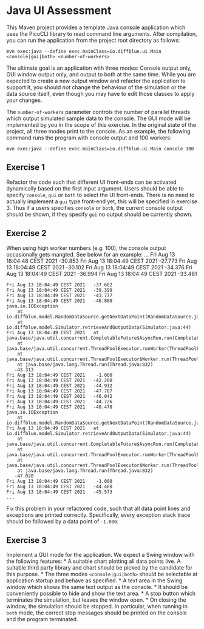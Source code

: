 # Java UI Assessment

This Maven project provides a template Java console application which uses the PicoCLI library to read command line arguments. After compilation, you can run the application from the project root directory as follows:

    mvn exec:java --define exec.mainClass=io.diffblue.ui.Main <console|gui|both> <number-of-workers>

The ultimate goal is an application with three modes: Console output only, GUI window output only, and output to both at the same time. While you are expected to create a new output window and refactor the application to support it, you should *not* change the behaviour of the simulation or the data source itself, even though you may have to edit those classes to apply your changes.

The `number-of-workers` parameter controls the number of parallel threads which output simulated sample data to the console. The GUI mode will be implemented by you in the scope of this exercise. In the original state of the project, all three modes print to the console. As an example, the following command runs the program with console output and 100 workers:

    mvn exec:java --define exec.mainClass=io.diffblue.ui.Main console 100

## Exercise 1

Refactor the code such that different UI front-ends can be activated dynamically based on the first input argument. Users should be able to specify `console`, `gui` or `both` to select the UI front-ends. There is no need to actually implement a `gui` type front-end yet, this will be specified in exercise 3. Thus if a users specifies `console` or `both`, the current console output should be shown, if they specify `gui` no output should be currently shown.

## Exercise 2

When using high worker numbers (e.g. 100), the console output occasionally gets mangled. See below for an example: 
    ...
    Fri Aug 13 18:04:48 CEST 2021   -30.853
    Fri Aug 13 18:04:49 CEST 2021   -27.773
    Fri Aug 13 18:04:49 CEST 2021   -30.102
    Fri Aug 13 18:04:49 CEST 2021   -34.376
    Fri Aug 13 18:04:49 CEST 2021   -36.994
    Fri Aug 13 18:04:49 CEST 2021   -33.481
    
    Fri Aug 13 18:04:49 CEST 2021   -37.662
    Fri Aug 13 18:04:49 CEST 2021   -39.399
    Fri Aug 13 18:04:49 CEST 2021   -43.777
    Fri Aug 13 18:04:49 CEST 2021   -46.860
    java.io.IOException
    	at io.diffblue.model.RandomDataSource.getNextDataPoint(RandomDataSource.java:22)
    	at io.diffblue.model.Simulator.retrieveAndOutputData(Simulator.java:44)
    Fri Aug 13 18:04:49 CEST 2021	at java.base/java.util.concurrent.CompletableFuture$AsyncRun.run(CompletableFuture.java:1800)
    	at java.base/java.util.concurrent.ThreadPoolExecutor.runWorker(ThreadPoolExecutor.java:1130)
    	at java.base/java.util.concurrent.ThreadPoolExecutor$Worker.run(ThreadPoolExecutor.java:630)
    	at java.base/java.lang.Thread.run(Thread.java:832)
       -43.313
    Fri Aug 13 18:04:49 CEST 2021    -1.000
    Fri Aug 13 18:04:49 CEST 2021   -42.200
    Fri Aug 13 18:04:49 CEST 2021   -44.932
    Fri Aug 13 18:04:49 CEST 2021   -47.707
    Fri Aug 13 18:04:49 CEST 2021   -46.042
    Fri Aug 13 18:04:49 CEST 2021   -44.726
    Fri Aug 13 18:04:49 CEST 2021   -48.478
    java.io.IOException
    	at io.diffblue.model.RandomDataSource.getNextDataPoint(RandomDataSource.java:22)
    Fri Aug 13 18:04:49 CEST 2021	at io.diffblue.model.Simulator.retrieveAndOutputData(Simulator.java:44)
    	at java.base/java.util.concurrent.CompletableFuture$AsyncRun.run(CompletableFuture.java:1800)
    	at java.base/java.util.concurrent.ThreadPoolExecutor.runWorker(ThreadPoolExecutor.java:1130)
    	at java.base/java.util.concurrent.ThreadPoolExecutor$Worker.run(ThreadPoolExecutor.java:630)
    	at java.base/java.lang.Thread.run(Thread.java:832)
       -47.028
    Fri Aug 13 18:04:49 CEST 2021    -1.000
    Fri Aug 13 18:04:49 CEST 2021   -44.488
    Fri Aug 13 18:04:49 CEST 2021   -45.573
    ...

Fix this problem in your refactored code, such that all data point lines and exceptions are printed correctly. Specifically, every exception stack trace should be followed by a data point of `-1.000`.

## Exercise 3

Implement a GUI mode for the application. We expect a Swing window with the following features:
    * A suitable chart plotting all data points live. A suitable third party library and chart should be picked by the candidate for this purpose.
    * The three modes `<console|gui|both>` should be selectable at application startup and behave as specified.
    * A text area in the Swing window which shows the same text output as the console.
    * It should be conveniently possible to hide and show the text area.
    * A stop button which terminates the simulation, but leaves the window open.
    * On closing the window, the simulation should be stopped. In particular, when running in `both` mode, the correct stop messages should be printed on the console and the program terminated.
